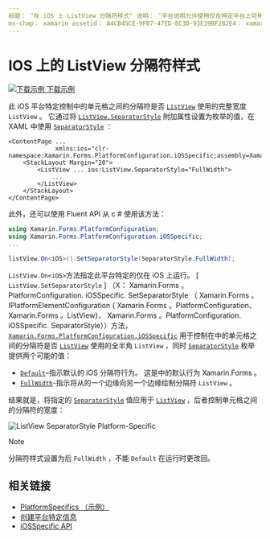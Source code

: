 ```yaml
---
标题： "在 iOS 上 ListView 分隔符样式" 说明： "平台说明允许使用仅在特定平台上可用的功能，而无需实现自定义呈现器或效果。 本文介绍如何使用特定于 iOS 平台的来控制 ListView 中的单元格之间的分隔符是否使用 ListView 的完整宽度。
ms-chap： xamarin assetid： A4CB45CE-9FB7-47ED-8C3D-93E39BF282E4： xamarin 窗体作者： davidbritch： dabritch ms. 日期：10/24/2018 非 loc： [ Xamarin.Forms ， Xamarin.Essentials ]
---
```


# <a name="listview-separator-style-on-ios"></a>IOS 上的 ListView 分隔符样式

[![下载示例](~/media/shared/download.png) 下载示例](https://docs.microsoft.com/samples/xamarin/xamarin-forms-samples/userinterface-platformspecifics)

此 iOS 平台特定控制中的单元格之间的分隔符是否 [`ListView`](xref:Xamarin.Forms.ListView) 使用的完整宽度 `ListView` 。 它通过将 [`ListView.SeparatorStyle`](xref:Xamarin.Forms.PlatformConfiguration.iOSSpecific.ListView.SeparatorStyleProperty) 附加属性设置为枚举的值，在 XAML 中使用 [`SeparatorStyle`](xref:Xamarin.Forms.PlatformConfiguration.iOSSpecific.SeparatorStyle) ：

```xaml
<ContentPage ...
             xmlns:ios="clr-namespace:Xamarin.Forms.PlatformConfiguration.iOSSpecific;assembly=Xamarin.Forms.Core">
    <StackLayout Margin="20">
        <ListView ... ios:ListView.SeparatorStyle="FullWidth">
            ...
        </ListView>
    </StackLayout>
</ContentPage>
```

此外，还可以使用 Fluent API 从 c # 使用该方法：

```csharp
using Xamarin.Forms.PlatformConfiguration;
using Xamarin.Forms.PlatformConfiguration.iOSSpecific;
...

listView.On<iOS>().SetSeparatorStyle(SeparatorStyle.FullWidth);
```

`ListView.On<iOS>`方法指定此平台特定的仅在 iOS 上运行。 [ `ListView.SetSeparatorStyle` ] （X： Xamarin.Forms 。PlatformConfiguration. iOSSpecific. SetSeparatorStyle （ Xamarin.Forms 。IPlatformElementConfiguration { Xamarin.Forms 。PlatformConfiguration、 Xamarin.Forms 。ListView}， Xamarin.Forms 。PlatformConfiguration. iOSSpecific. SeparatorStyle））方法， [`Xamarin.Forms.PlatformConfiguration.iOSSpecific`](xref:Xamarin.Forms.PlatformConfiguration.iOSSpecific) 用于控制在中的单元格之间的分隔符是否 [`ListView`](xref:Xamarin.Forms.ListView) 使用的全半角 `ListView` ，同时 [`SeparatorStyle`](xref:Xamarin.Forms.PlatformConfiguration.iOSSpecific.SeparatorStyle) 枚举提供两个可能的值：

- [`Default`](xref:Xamarin.Forms.PlatformConfiguration.iOSSpecific.SeparatorStyle.Default)–指示默认的 iOS 分隔符行为。 这是中的默认行为 Xamarin.Forms 。
- [`FullWidth`](xref:Xamarin.Forms.PlatformConfiguration.iOSSpecific.SeparatorStyle.FullWidth)-指示将从的一个边缘向另一个边缘绘制分隔符 `ListView` 。

结果就是，将指定的 [`SeparatorStyle`](xref:Xamarin.Forms.PlatformConfiguration.iOSSpecific.SeparatorStyle) 值应用于 [`ListView`](xref:Xamarin.Forms.ListView) ，后者控制单元格之间的分隔符的宽度：

![](listview-separator-style-images/listview-separatorstyle.png "ListView SeparatorStyle Platform-Specific")

> [!NOTE]
> 分隔符样式设置为后 `FullWidth` ，不能 `Default` 在运行时更改回。

## <a name="related-links"></a>相关链接

- [PlatformSpecifics （示例）](https://docs.microsoft.com/samples/xamarin/xamarin-forms-samples/userinterface-platformspecifics)
- [创建平台特定信息](~/xamarin-forms/platform/platform-specifics/index.md#creating-platform-specifics)
- [iOSSpecific API](xref:Xamarin.Forms.PlatformConfiguration.iOSSpecific)

